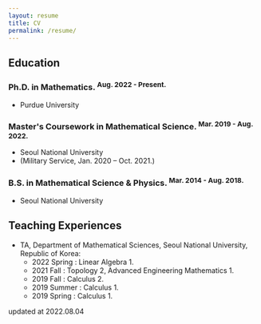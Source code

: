 ```yaml
---
layout: resume
title: CV
permalink: /resume/
---
```


## Education

### Ph.D. in Mathematics. <sup>Aug. 2022 - Present.</sup>
* Purdue University

### Master's Coursework in Mathematical Science. <sup>Mar. 2019 - Aug. 2022.</sup>
* Seoul National University
* (Military Service, Jan. 2020 – Oct. 2021.)

### B.S. in Mathematical Science & Physics. <sup>Mar. 2014 - Aug. 2018.</sup>
* Seoul National University


## Teaching Experiences

* TA, Department of Mathematical Sciences, Seoul National University, Republic of Korea:
    * 2022 Spring : Linear Algebra 1.
    * 2021 Fall : Topology 2, Advanced Engineering Mathematics 1.
    * 2019 Fall : Calculus 2.
    * 2019 Summer : Calculus 1.
    * 2019 Spring : Calculus 1.

<div id="update-date">updated at 2022.08.04</div>